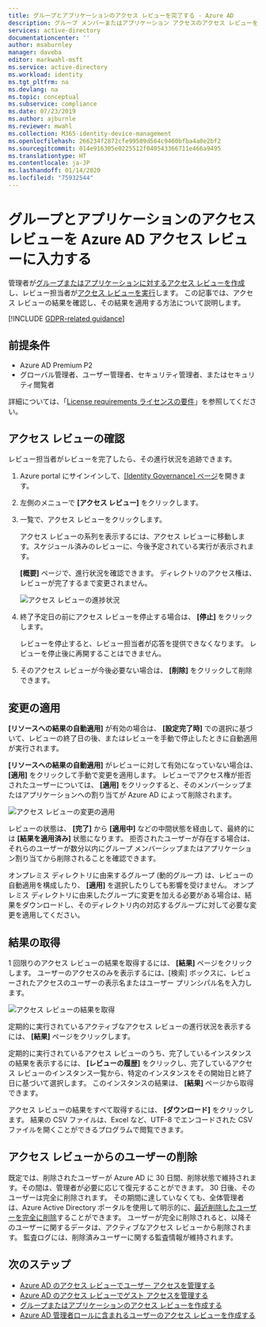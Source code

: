 ```yaml
---
title: グループとアプリケーションのアクセス レビューを完了する - Azure AD
description: グループ メンバーまたはアプリケーション アクセスのアクセス レビューを Azure Active Directory アクセス レビューに入力する方法について説明します。
services: active-directory
documentationcenter: ''
author: msaburnley
manager: daveba
editor: markwahl-msft
ms.service: active-directory
ms.workload: identity
ms.tgt_pltfrm: na
ms.devlang: na
ms.topic: conceptual
ms.subservice: compliance
ms.date: 07/23/2019
ms.author: ajburnle
ms.reviewer: mwahl
ms.collection: M365-identity-device-management
ms.openlocfilehash: 266234f2872cfe99509d564c9460bfba4a0e2bf2
ms.sourcegitcommit: 014e916305e0225512f040543366711e466a9495
ms.translationtype: HT
ms.contentlocale: ja-JP
ms.lasthandoff: 01/14/2020
ms.locfileid: "75932544"
---
```

# <a name="complete-an-access-review-of-groups-and-applications-in-azure-ad-access-reviews"></a>グループとアプリケーションのアクセス レビューを Azure AD アクセス レビューに入力する

管理者が[グループまたはアプリケーションに対するアクセス レビューを作成](create-access-review.md)し、レビュー担当者が[アクセス レビューを実行](perform-access-review.md)します。 この記事では、アクセス レビューの結果を確認し、その結果を適用する方法について説明します。

[!INCLUDE [GDPR-related guidance](../../../includes/gdpr-intro-sentence.md)]

## <a name="prerequisites"></a>前提条件

- Azure AD Premium P2
- グローバル管理者、ユーザー管理者、セキュリティ管理者、またはセキュリティ閲覧者

詳細については、「[License requirements ライセンスの要件](access-reviews-overview.md#license-requirements)」を参照してください。

## <a name="view-an-access-review"></a>アクセス レビューの確認

レビュー担当者がレビューを完了したら、その進行状況を追跡できます。

1. Azure portal にサインインして、[[Identity Governance] ページ](https://portal.azure.com/#blade/Microsoft_AAD_ERM/DashboardBlade/)を開きます。

1. 左側のメニューで **[アクセス レビュー]** をクリックします。

1. 一覧で、アクセス レビューをクリックします。

    アクセス レビューの系列を表示するには、アクセス レビューに移動します。スケジュール済みのレビューに、今後予定されている実行が表示されます。

    **[概要]** ページで、進行状況を確認できます。 ディレクトリのアクセス権は、レビューが完了するまで変更されません。

    ![アクセス レビューの進捗状況](./media/complete-access-review/overview-progress.png)

1. 終了予定日の前にアクセス レビューを停止する場合は、 **[停止]** をクリックします。

    レビューを停止すると、レビュー担当者が応答を提供できなくなります。 レビューを停止後に再開することはできません。

1. そのアクセス レビューが今後必要ない場合は、 **[削除]** をクリックして削除できます。

## <a name="apply-the-changes"></a>変更の適用

**[リソースへの結果の自動適用]** が有効の場合は、 **[設定完了時]** での選択に基づいて、レビューの終了日の後、またはレビューを手動で停止したときに自動適用が実行されます。

**[リソースへの結果の自動適用]** がレビューに対して有効になっていない場合は、 **[適用]** をクリックして手動で変更を適用します。 レビューでアクセス権が拒否されたユーザーについては、 **[適用]** をクリックすると、そのメンバーシップまたはアプリケーションへの割り当てが Azure AD によって削除されます。

![アクセス レビューの変更の適用](./media/complete-access-review/apply-changes.png)

レビューの状態は、 **[完了]** から **[適用中]** などの中間状態を経由して、最終的には **[結果を適用済み]** 状態になります。 拒否されたユーザーが存在する場合は、それらのユーザーが数分以内にグループ メンバーシップまたはアプリケーション割り当てから削除されることを確認できます。

オンプレミス ディレクトリに由来するグループ (動的グループ) は、レビューの自動適用を構成したり、 **[適用]** を選択したりしても影響を受けません。 オンプレミス ディレクトリに由来したグループに変更を加える必要がある場合は、結果をダウンロードし、そのディレクトリ内の対応するグループに対して必要な変更を適用してください。

## <a name="retrieve-the-results"></a>結果の取得

1 回限りのアクセス レビューの結果を取得するには、 **[結果]** ページをクリックします。 ユーザーのアクセスのみを表示するには、[検索] ボックスに、レビューされたアクセスのユーザーの表示名またはユーザー プリンシパル名を入力します。

![アクセス レビューの結果を取得](./media/complete-access-review/retrieve-results.png)

定期的に実行されているアクティブなアクセス レビューの進行状況を表示するには、 **[結果]** ページをクリックします。

定期的に実行されているアクセス レビューのうち、完了しているインスタンスの結果を表示するには、 **[レビューの履歴]** をクリックし、完了しているアクセス レビューのインスタンス一覧から、特定のインスタンスをその開始日と終了日に基づいて選択します。 このインスタンスの結果は、 **[結果]** ページから取得できます。

アクセス レビューの結果をすべて取得するには、 **[ダウンロード]** をクリックします。 結果の CSV ファイルは、Excel など、UTF-8 でエンコードされた CSV ファイルを開くことができるプログラムで閲覧できます。

## <a name="remove-users-from-an-access-review"></a>アクセス レビューからのユーザーの削除

 既定では、削除されたユーザーが Azure AD に 30 日間、削除状態で維持されます。その間は、管理者が必要に応じて復元することができます。  30 日後、そのユーザーは完全に削除されます。  その期間に達していなくても、全体管理者は、Azure Active Directory ポータルを使用して明示的に、[最近削除したユーザーを完全に削除](../fundamentals/active-directory-users-restore.md)することができます。  ユーザーが完全に削除されると、以降そのユーザーに関するデータは、アクティブなアクセス レビューから削除されます。  監査ログには、削除済みユーザーに関する監査情報が維持されます。

## <a name="next-steps"></a>次のステップ

- [Azure AD のアクセス レビューでユーザー アクセスを管理する](manage-user-access-with-access-reviews.md)
- [Azure AD のアクセス レビューでゲスト アクセスを管理する](manage-guest-access-with-access-reviews.md)
- [グループまたはアプリケーションのアクセス レビューを作成する](create-access-review.md)
- [Azure AD 管理者ロールに含まれるユーザーのアクセス レビューを作成する](../privileged-identity-management/pim-how-to-start-security-review.md)
